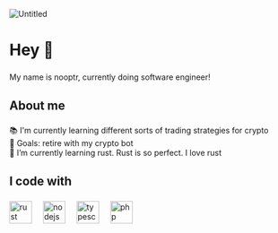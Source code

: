 ![Untitled](https://user-images.githubusercontent.com/5398914/236105948-c8e20c8a-a280-4113-a27a-6d76dd858b17.png)


<h1 align="left">Hey 👋</h1>

###

<p align="left">My name is nooptr, currently doing software engineer!</p>

###

<h2 align="left">About me</h2>

###

<p align="left">📚 I'm currently learning different sorts of trading strategies for crypto<br>🎯 Goals: retire with my crypto bot<br>🌱 I’m currently learning rust. Rust is so perfect. I love rust</p>

###

<h2 align="left">I code with</h2>

###

<div align="left">
  <img src="https://skillicons.dev/icons?i=rust" height="40" alt="rust logo"  />
  <img width="12" />
  <img src="https://skillicons.dev/icons?i=nodejs" height="40" alt="nodejs logo"  />
  <img width="12" />
  <img src="https://skillicons.dev/icons?i=typescript" height="40" alt="typescript logo"  />
  <img width="12" />
  <img src="https://skillicons.dev/icons?i=php" height="40" alt="php logo"  />
</div>
